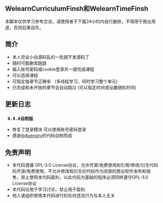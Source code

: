 ## **WelearnCurriculumFinsh**和**WelearnTimeFinsh**
本脚本仅供学习参考交流，请使用者于下载24小时内自行删除，不得用于商业用途，否则后果自负。
## 简介
* 本人完全小白源码乱的一批就不发源码了
* 随时可能删库跑路
* 输入账号密码或cookie登录并一键完成课程  
* 可以选择课程
* 可指定每章节正确率 （多线程学习，同时学习整个单元)
* 已完成和未开放的章节会自动跳过   (可以指定时间或设置随机时间)

## 更新日志

### ` 0.8.0自制版`
* 修复了登录模块 可以使用账号密码登录
* 感谢@[Avenshy](https://github.com/Avenshy)的代码自制而成 
## 免责声明
* 本代码遵循 GPL-3.0 License协议，允许开源/免费使用和引用/修改/衍生代码的开源/免费使用，不允许修改和衍生的代码作为闭源的商业软件发布和销售，禁止使用本代码盈利，以此代码为基础的程序必须同样遵守GPL-3.0 License协议
* 本代码仅用于学习讨论，禁止用于盈利
* 他人或组织使用本代码进行的任何违法行为与本人无关
